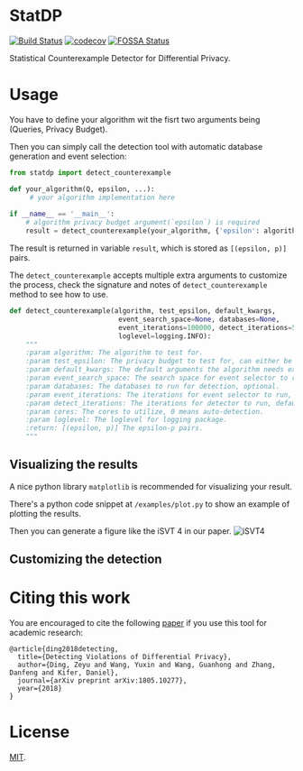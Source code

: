 # StatDP 
[![Build Status](https://travis-ci.com/RyanWangGit/StatDP.svg?token=6D8zTzZr7SPui6PzhT2a&branch=master)](https://travis-ci.com/RyanWangGit/StatDP)  [![codecov](https://codecov.io/gh/RyanWangGit/StatDP/branch/master/graph/badge.svg?token=1esLM0E5BZ)](https://codecov.io/gh/RyanWangGit/StatDP) [![FOSSA Status](https://app.fossa.io/api/projects/git%2Bgithub.com%2FRyanWangGit%2FStatDP.svg?type=shield)](https://app.fossa.io/projects/git%2Bgithub.com%2FRyanWangGit%2FStatDP?ref=badge_shield)

Statistical Counterexample Detector for Differential Privacy.

# Usage
You have to define your algorithm wit the fisrt two arguments being (Queries, Privacy Budget).

Then you can simply call the detection tool with automatic database generation and event selection:
```python
from statdp import detect_counterexample

def your_algorithm(Q, epsilon, ...):
     # your algorithm implementation here
 
if __name__ == '__main__':
    # algorithm privacy budget argument(`epsilon`) is required
    result = detect_counterexample(your_algorithm, {'epsilon': algorithm_epsilon}, test_epsilon)
```

The result is returned in variable `result`, which is stored as `[(epsilon, p)]` pairs. 

The `detect_counterexample` accepts multiple extra arguments to customize the process, check the signature and notes of `detect_counterexample` method to see how to use.

```python
def detect_counterexample(algorithm, test_epsilon, default_kwargs,
                           event_search_space=None, databases=None,
                           event_iterations=100000, detect_iterations=500000, cores=0,
                           loglevel=logging.INFO):
    """
    :param algorithm: The algorithm to test for.
    :param test_epsilon: The privacy budget to test for, can either be a number or a tuple/list.
    :param default_kwargs: The default arguments the algorithm needs except the first Queries argument, 'epsilon' must be provided.
    :param event_search_space: The search space for event selector to reduce search time, optional.
    :param databases: The databases to run for detection, optional.
    :param event_iterations: The iterations for event selector to run, default is 100000.
    :param detect_iterations: The iterations for detector to run, default is 500000.
    :param cores: The cores to utilize, 0 means auto-detection.
    :param loglevel: The loglevel for logging package.
    :return: [(epsilon, p)] The epsilon-p pairs.
    """
```

## Visualizing the results
A nice python library `matplotlib` is recommended for visualizing your result. 

There's a python code snippet at `/examples/plot.py` to show an example of plotting the results.

Then you can generate a figure like the iSVT 4 in our paper.
![iSVT4](https://raw.githubusercontent.com/RyanWangGit/StatDP/master/examples/isvt4.svg?sanitize=true)

## Customizing the detection


# Citing this work

You are encouraged to cite the following [paper](https://arxiv.org/pdf/1805.10277.pdf) if you use this tool for academic research:

```
@article{ding2018detecting,
  title={Detecting Violations of Differential Privacy},
  author={Ding, Zeyu and Wang, Yuxin and Wang, Guanhong and Zhang, Danfeng and Kifer, Daniel},
  journal={arXiv preprint arXiv:1805.10277},
  year={2018}
}
```

# License
[MIT](https://github.com/RyanWangGit/StatDP/blob/master/LICENSE).